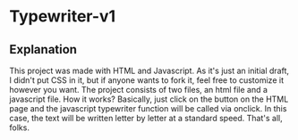 # Typewriter-v1

## Explanation

This project was made with HTML and Javascript. As it's just an initial draft, I didn't put CSS in it, but if anyone wants to fork it, feel free to customize it however you want.
The project consists of two files, an html file and a javascript file.
How it works?
Basically, just click on the button on the HTML page and the javascript typewriter function will be called via onclick. In this case, the text will be written letter by letter at a standard speed. That's all, folks.
